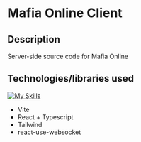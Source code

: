 # Mafia Online Client

## Description
Server-side source code for Mafia Online

## Technologies/libraries used
[![My Skills](https://skillicons.dev/icons?i=vite,react,ts,tailwind)](https://skillicons.dev)
- Vite
- React + Typescript
- Tailwind
- react-use-websocket
